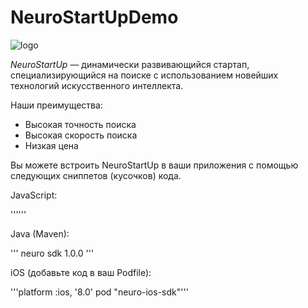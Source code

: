 # NeuroStartUpDemo
![logo](https://camo.githubusercontent.com/c6727c717cad1e4820481abb87524f90782445c5/68747470733a2f2f692e696d6775722e636f6d2f495a4f525769492e706e67)

*NeuroStartUp* — динамически развивающийся стартап, специализирующийся на поиске с использованием новейших технологий искусственного интеллекта.

Наши преимущества:
* Высокая точность поиска
* Высокая скорость поиска
* Низкая цена

Вы можете встроить NeuroStartUp в ваши приложения с помощью следующих сниппетов (кусочков) кода.

JavaScript:

'''<script src="https://localhost/neuro.sdk.min.js"></script>'''

Java (Maven):

'''<dependency>
  <groupId>neuro</groupId>
  <artifactId>sdk</artifactId>
  <version>1.0.0</version>
</dependency>'''

iOS (добавьте код в ваш Podfile):

'''platform :ios, '8.0'
pod "neuro-ios-sdk"'''
